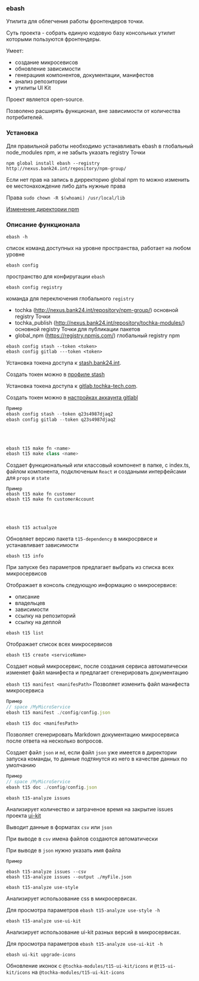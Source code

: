 ### ebash

Утилита для облегчения работы фронтендеров точки.

Суть проекта - собрать единую кодовую базу консольных утилит которыми пользуются фронтендеры.

Умеет:
- создание микросевисов 
- обновление зависимости 
- генерациия компонентов, документации, манифестов
- анализ репозитории
- утилиты UI Kit 

Проект является open-source.

Позволено расширять функционал, вне зависимости от количества потребителей.

### Установка
Для правильной работы необходимо устанавливать ebash в глобальный node_modules npm, и не забыть указать registry Точки

```npm global install ebash --registry http://nexus.bank24.int/repository/npm-group/``` 

Если нет прав на запись в дирректорию global npm то можно изменить ее местонахождение либо дать нужные права

Права
```sudo chown -R $(whoami) /usr/local/lib``` 

[Изменение директории npm](https://github.com/mixonic/docs.npmjs.com/blob/master/content/getting-started/fixing-npm-permissions.md)

### Описание функционала  
```ebash -h```

cписок команд доступных на уровне пространства, работает на любом уровне

```ebash config``` 

пространство для конфиругации `ebash`

```ebash config registry```

команда для переключения глобального `registry`

- tochka (http://nexus.bank24.int/repository/npm-group/) основной registry Точки
- tochka_publish (http://nexus.bank24.int/repository/tochka-modules/)  основной registry Точки для публикации пакетов
- global_npm (https://registry.npmjs.com/)  глобальный registry npm

```
ebash config stash --token <token>
ebash config gitlab ---token <token>
```
Установка токена доступа к [stash.bank24.int](https://stash.bank24.int/).

Создать токен можно в [профиле stash](https://stash.bank24.int/plugins/servlet/access-tokens/manage) 

Установка токена доступа к [gitlab.tochka-tech.com](https://gitlab.tochka-tech.com/).

Создать токен можно в [настройках аккаунта gitlabl](https://gitlab.tochka-tech.com/profile/personal_access_tokens)

```javascript
Пример
ebash config stash --token q23s4987djaq2
ebash config gitlab --token q23s4987djaq2
```
<br>
<br>

```javascript
ebash t15 make fn <name>
ebash t15 make class <name>
```

Создает функциональный или классовый компонент в папке, с index.ts, файлом компонента, подключеным `React` и создаными интерфейсами для `props` и `state`
 
```
Пример
ebash t15 make fn customer
ebash t15 make fn customerAccount
```
<br>
<br>

```ebash t15 actualyze```

Обновляет версию пакета `t15-dependency` в микросрвисе и устанавливает зависимости

```ebash t15 info```

При запуске без параметров предлагает выбрать из списка всех микросервисов

Отображает в консоль следующую информацию о микросервисе:
+ описание
+ владельцев
+ зависимости
+ ссылку на репозиторий  
+ ссылку на деплой

```ebash t15 list```

Отображает список всех микросервисов

```ebash t15 create <serviceName>```

Создает новый микросервис, после создания сервиса автоматически изменяет файл манифеста и предлагает сгенерировать документацию

```ebash t15 manifest <manifesPath>```
Позволяет изменить файл манифеста микросервиса

```javascript
Пример
// space /MyMicroService
ebash t15 manifest ./config/config.json
```

```ebash t15 doc <manifesPath>```

Позволяет сгенерировать Markdown документацию микросервиса после ответа на несколько вопросов.

Создает файл `json` и `md`, если файл `json` уже имеется в директории запуска команды, то данные подтянутся из него в качестве данных по умолчанию

```javascript
Пример
// space /MyMicroService
ebash t15 doc ./config/config.json
```

```ebash t15-analyze issues```

Анализирует количество и затраченое время на закрытие issues проекта [ui-kit](https://gitlab.tochka-tech.com/frontend-core/t15-ui-kit)

Выводит данные в форматах `csv` или `json`

При выводе в `csv` имена файлов создаются автоматически

При выводе в `json` нужно указать имя файла

```
Пример

ebash t15-analyze issues --csv
ebash t15-analyze issues --output ./myFile.json
```

```ebash t15-analyze use-style```

Анализирует использование css в микросервисах.

Для просмотра параметров `ebash t15-analyze use-style -h`


```ebash t15-analyze use-ui-kit```

Анализирует использование ui-kit разных версий в микросервисах.

Для просмотра параметров `ebash t15-analyze use-ui-kit -h`

```ebash ui-kit upgrade-icons```

Обновление иконок с `@tochka-modules/t15-ui-kit/icons` и `@t15-ui-kit/icons` на `@tochka-modules/t15-ui-kit-icons`
